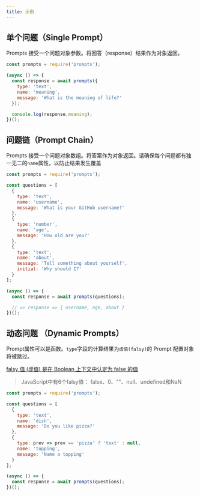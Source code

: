 ```yaml
---
title: 示例
---
```


## 单个问题（Single Prompt）

Prompts 接受一个问题对象参数。将回答（response）结果作为对象返回。

```js
const prompts = require('prompts');

(async () => {
  const response = await prompts({
    type: 'text',
    name: 'meaning',
    message: 'What is the meaning of life?'
  });

  console.log(response.meaning);
})();
```

## 问题链（Prompt Chain）

Prompts 接受一个问题对象数组。将答案作为对象返回。请确保每个问题都有独一无二的`name`属性，以防止结果发生覆盖

```js
const prompts = require('prompts');

const questions = [
  {
    type: 'text',
    name: 'username',
    message: 'What is your GitHub username?'
  },
  {
    type: 'number',
    name: 'age',
    message: 'How old are you?'
  },
  {
    type: 'text',
    name: 'about',
    message: 'Tell something about yourself',
    initial: 'Why should I?'
  }
];

(async () => {
  const response = await prompts(questions);

  // => response => { username, age, about }
})();
```

## 动态问题 （Dynamic Prompts）

Prompt属性可以是函数。`type`字段的计算结果为`虚值(falsy)`的 Prompt 配置对象将被跳过。

[falsy 值 (虚值) 是在 Boolean 上下文中认定为 false 的值](https://developer.mozilla.org/zh-CN/docs/Glossary/Falsy)

> JavaScript中有6个falsy值： false、0、""、null、undefined和NaN

```js
const prompts = require('prompts');

const questions = [
  {
    type: 'text',
    name: 'dish',
    message: 'Do you like pizza?'
  },
  {
    type: prev => prev == 'pizza' ? 'text' : null,
    name: 'topping',
    message: 'Name a topping'
  }
];

(async () => {
  const response = await prompts(questions);
})();

```